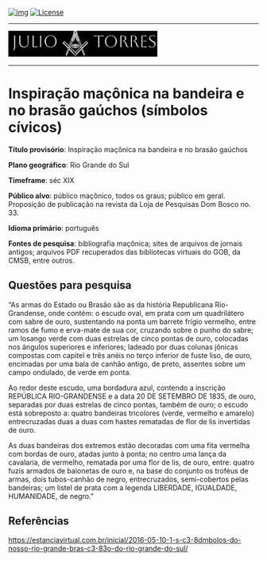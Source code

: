 <!-- ENTETE -->
[![img](https://img.shields.io/badge/Cycle%20de%20Vie-Édition-339999)](https://www.quebec.ca/gouv/politiques-orientations/vitrine-numeriqc/accompagnement-des-organismes-publics/demarche-conception-services-numeriques)
[![License](https://img.shields.io/badge/Licence-MIT-blue)](LICENSE)

---

<div>
    <a target="_blank" href="https://franc-maconnerie.ca">
      <img src="images/logo.png" alt="Julio Torres Freemasonry" width="300"/>
    </a>
</div>

--- 

<!-- FIN ENTETE -->

# Inspiração maçônica na bandeira e no brasão gaúchos (símbolos cívicos)

**Título provisório**: Inspiração maçônica na bandeira e no brasão gaúchos

**Plano geográfico**: Rio Grande do Sul

**Timeframe**: séc XIX

**Público alvo**: público maçônico, todos os graus; público em geral. Proposição de publicação na revista da Loja de Pesquisas Dom Bosco no. 33.

**Idioma primário**: português

**Fontes de pesquisa**: bibliografia maçônica; sites de arquivos de jornais antigos; arquivos PDF recuperados das bibliotecas virtuais do GOB, da CMSB, entre outros.

## Questões para pesquisa 

“As armas do Estado ou Brasão são as da história Republicana Rio-Grandense, onde contém: o escudo oval, em prata com um quadrilátero com sabre de ouro, sustentando na ponta um barrete frígio vermelho, entre ramos de fumo e erva-mate de sua cor, cruzando sobre o punho do sabre; um losango verde com duas estrelas de cinco pontas de ouro, colocadas nos ângulos superiores e inferiores; ladeado por duas colunas jônicas compostas com capitel e três anéis no terço inferior de fuste liso, de ouro, encimadas por uma bala de canhão antigo, de preto, assentes sobre um campo ondulado, de verde em ponta.

Ao redor deste escudo, uma bordadura azul, contendo a inscrição REPÚBLICA RIO-GRANDENSE e a data 20 DE SETEMBRO DE 1835, de ouro, separadas por duas estrelas de cinco pontas, também de ouro; o escudo está sobreposto a: quatro bandeiras tricolores (verde, vermelho e amarelo) entrecruzadas duas a duas com hastes rematadas de flor de lis invertidas de ouro.

As duas bandeiras dos extremos estão decoradas com uma fita vermelha com bordas de ouro, atadas junto à ponta; no centro uma lança da cavalaria, de vermelho, rematada por uma flor de lis, de ouro, entre: quatro fuzis armados de baionetas de ouro e, na base do conjunto os troféus de armas, dois tubos-canhão de negro, entrecruzados, semi-cobertos pelas bandeiras; um listel de prata com a legenda LIBERDADE, IGUALDADE, HUMANIDADE, de negro.”

## Referências

https://estanciavirtual.com.br/inicial/2016-05-10-1-s-c3-8dmbolos-do-nosso-rio-grande-bras-c3-83o-do-rio-grande-do-sul/ 
